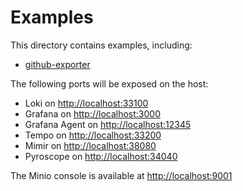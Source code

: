 # Examples

This directory contains examples, including:

- [github-exporter](./github-exporter/README.md)

The following ports will be exposed on the host:

- Loki on <http://localhost:33100>
- Grafana on <http://localhost:3000>
- Grafana Agent on <http://localhost:12345>
- Tempo on <http://localhost:33200>
- Mimir on <http://localhost:38080>
- Pyroscope on <http://localhost:34040>

The Minio console is available at <http://localhost:9001>
